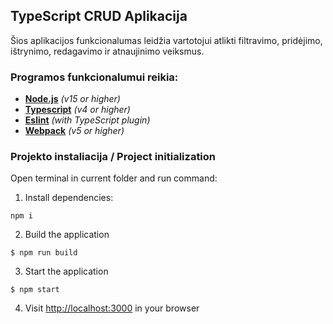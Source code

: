 ## TypeScript CRUD Aplikacija

Šios aplikacijos funkcionalumas leidžia vartotojui atlikti filtravimo, pridėjimo, ištrynimo, redagavimo ir atnaujinimo veiksmus.



### Programos funkcionalumui reikia:

- **[Node.js](https://nodejs.org/en/)** *(v15 or higher)*
- **[Typescript](https://www.typescriptlang.org/)** *(v4 or higher)* 
- **[Eslint](https://eslint.org/)** *(with TypeScript plugin)* 
- **[Webpack](https://webpack.js.org/)** *(v5 or higher)* 

### Projekto instaliacija / Project initialization

Open terminal in current folder and run command:

1. Install dependencies:
```
npm i
```
2. Build the application
```
$ npm run build
```
3. Start the application
```
$ npm start
```

4. Visit [http://localhost:3000](http://localhost:3000) in your browser